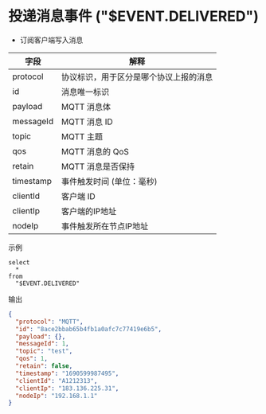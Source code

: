 # 投递消息事件 ("$EVENT.DELIVERED")

- 订阅客户端写入消息


| **字段**    | **解释**           |
|-----------|------------------|
| protocol  | 协议标识，用于区分是哪个协议上报的消息 |
| id        | 消息唯一标识           |
| payload   | MQTT 消息体         |
| messageId | MQTT 消息 ID       |
| topic     | MQTT 主题          |
| qos       | MQTT 消息的 QoS     |
| retain    | MQTT 消息是否保持      |
| timestamp | 事件触发时间 (单位：毫秒)   |
| clientId  | 客户端 ID           |
| clientIp  | 客户端的IP地址     |
| nodeIp    | 事件触发所在节点IP地址 |

示例

```plsql
select
  *
from
  "$EVENT.DELIVERED"
```

输出

```json
{
  "protocol": "MQTT",
  "id": "8ace2bbab65b4fb1a0afc7c77419e6b5",
  "payload": {},
  "messageId": 1,
  "topic": "test",
  "qos": 1,
  "retain": false,
  "timestamp": "1690599987495",
  "clientId": "A1212313",
  "clientIp": "183.136.225.31",
  "nodeIp": "192.168.1.1"
}
```